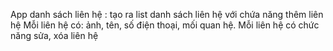App danh sách liên hệ : tạo ra list danh sách liên hệ với chứa năng thêm liên hệ
Mỗi liên hệ có: ảnh, tên, số điện thoại, mối quan hệ.
Mỗi liên hệ có chức năng sửa, xóa liên hệ
